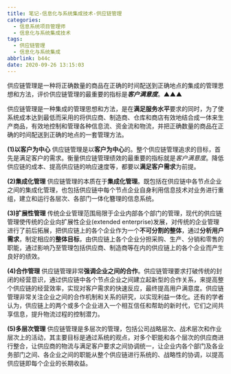 ```yaml
---
title: 笔记-信息化与系统集成技术-供应链管理
categories:
  - 信息系统项目管理师
  - 信息化与系统集成技术
tags:
  - 供应链管理
  - 信息化与系统集成
abbrlink: b44c
date: 2020-09-26 13:15:03
---
```


供应链管理是一种将正确数量的商品在正确的时间配送到正确地点的集成的管理思想和方法，评价供应链管理的最重要的指标是***客户满意度***。▲▲▲

<!-- more -->

供应链管理是一种集成的管理思想和方法，是在**满足服务水平**要求的同时，为了使系统成本达到最低而采用的将供应商、制造商、仓库和商店有效地结合成一体来生产商品，有效地控制和管理各种信息流、资金流和物流，并把正确数量的商品在正确的时间配送到正确的地点的一套管理方法。

**(1)以客户为中心**
供应链管理是以**客户为中心**的。整个供应链管理追求的目标，首先是满足客户的需求。衡量供应链管理绩效的最重要的指标就是*客户满意度*。降低供应链的成本、提高供应链的响应速度等，都要以**满足客户需求**为前提。

**(2)集成化管理**
供应链管理的本质在于**集成化管理**。既包括在供应链中各节点企业之间的集成化管理，也包括供应链中每个节点企业自身利用信息技术对业务进行重组，建立和运行各层次、各部门一体化簪理的信息系统。

**(3)扩展性管理**
传统企业管理范围局限于企业内部各个部门的管理，现代的供应链管理使传统的企业向扩展性企业(extended enterprise)发展，对传统的企业管理进行了前后拓展，把供应链上的各个企业作为一个**不可分割的整体**，通过**分析用户需求**，制定相应的**整体目标**，由供应链上各个企业分担采购、生产、分销和零售的职能，通过影响乃至管理包括供应商、制造商等在内的供应链上的各个企业而产生良好的绩效。

**(4)合作管理**
供应链管理非常**强调企业之间的合作**。供应链管理要求打破传统的封闭的经营意识，通过供应链中各个节点企业之间建立起新型的合作关系，来提高整个供应链的经营效率，实现对客户需求的快速反应，最终提高用户满意度。供应链管理非常关注企业之间的合作机制和关系的研究，以实现利益一体化。还有的学者认为，供应链上的两个或多个企业进入一个相互信任和帮助的新时代，它们之间共享信息，提升物流过程的控制潜力。

**(5)多层次管理**
供应链管理是多层次的管理，包括公司战略层次、战术层次和作业层次上的活动，其主要目标是通过系统的观点，对多个职能和各个层次的供应商进行整合，让供应商的物流与满足客户要求之间协调统一，让企业内各个部门及各业务部门之间、各企业之间的职能从整个供应链进行系统的、战略性的协调，以提高供应链即每个企业的长期收益。
